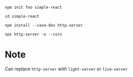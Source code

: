 ```
npm init foo simple-react

cd simple-react

npm install --save-dev http-server

npx http-server -o --cors
```

# Note

Can replace `http-server` with `light-server` or `live-server`
